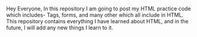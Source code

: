 Hey Everyone, In this repository I am going to post my HTML practice code which includes- Tags, forms, and many other which all include in HTML. 
This repository contains everything I have learned about HTML, and in the future, I will add any new things I learn to it.






